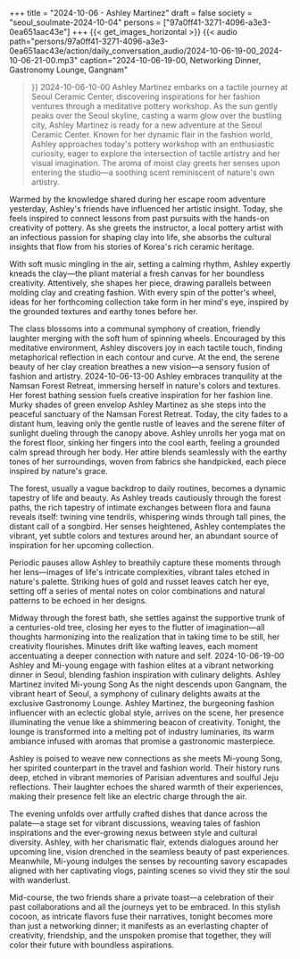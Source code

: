 +++
title = "2024-10-06 - Ashley Martinez"
draft = false
society = "seoul_soulmate-2024-10-04"
persons = ["97a0ff41-3271-4096-a3e3-0ea651aac43e"]
+++
{{< get_images_horizontal >}}
{{< audio
    path="persons/97a0ff41-3271-4096-a3e3-0ea651aac43e/action/daily_conversation_audio/2024-10-06-19-00_2024-10-06-21-00.mp3" 
    caption="2024-10-06-19-00, Networking Dinner, Gastronomy Lounge, Gangnam"
>}}
2024-10-06-10-00
Ashley Martinez embarks on a tactile journey at Seoul Ceramic Center, discovering inspirations for her fashion ventures through a meditative pottery workshop.
As the sun gently peaks over the Seoul skyline, casting a warm glow over the bustling city, Ashley Martinez is ready for a new adventure at the Seoul Ceramic Center. Known for her dynamic flair in the fashion world, Ashley approaches today's pottery workshop with an enthusiastic curiosity, eager to explore the intersection of tactile artistry and her visual imagination. The aroma of moist clay greets her senses upon entering the studio—a soothing scent reminiscent of nature's own artistry.

Warmed by the knowledge shared during her escape room adventure yesterday, Ashley's friends have influenced her artistic insight. Today, she feels inspired to connect lessons from past pursuits with the hands-on creativity of pottery. As she greets the instructor, a local pottery artist with an infectious passion for shaping clay into life, she absorbs the cultural insights that flow from his stories of Korea's rich ceramic heritage.

With soft music mingling in the air, setting a calming rhythm, Ashley expertly kneads the clay—the pliant material a fresh canvas for her boundless creativity. Attentively, she shapes her piece, drawing parallels between molding clay and creating fashion. With every spin of the potter's wheel, ideas for her forthcoming collection take form in her mind's eye, inspired by the grounded textures and earthy tones before her.

The class blossoms into a communal symphony of creation, friendly laughter merging with the soft hum of spinning wheels. Encouraged by this meditative environment, Ashley discovers joy in each tactile touch, finding metaphorical reflection in each contour and curve. At the end, the serene beauty of her clay creation breathes a new vision—a sensory fusion of fashion and artistry.
2024-10-06-13-00
Ashley embraces tranquility at the Namsan Forest Retreat, immersing herself in nature's colors and textures. Her forest bathing session fuels creative inspiration for her fashion line.
Murky shades of green envelop Ashley Martinez as she steps into the peaceful sanctuary of the Namsan Forest Retreat. Today, the city fades to a distant hum, leaving only the gentle rustle of leaves and the serene filter of sunlight dueling through the canopy above. Ashley unrolls her yoga mat on the forest floor, sinking her fingers into the cool earth, feeling a grounded calm spread through her body. Her attire blends seamlessly with the earthy tones of her surroundings, woven from fabrics she handpicked, each piece inspired by nature's grace.

The forest, usually a vague backdrop to daily routines, becomes a dynamic tapestry of life and beauty. As Ashley treads cautiously through the forest paths, the rich tapestry of intimate exchanges between flora and fauna reveals itself: twining vine tendrils, whispering winds through tall pines, the distant call of a songbird. Her senses heightened, Ashley contemplates the vibrant, yet subtle colors and textures around her, an abundant source of inspiration for her upcoming collection.

Periodic pauses allow Ashley to breathily capture these moments through her lens—images of life's intricate complexities, vibrant tales etched in nature's palette. Striking hues of gold and russet leaves catch her eye, setting off a series of mental notes on color combinations and natural patterns to be echoed in her designs.

Midway through the forest bath, she settles against the supportive trunk of a centuries-old tree, closing her eyes to the flutter of imagination—all thoughts harmonizing into the realization that in taking time to be still, her creativity flourishes. Minutes drift like wafting leaves, each moment accentuating a deeper connection with nature and self.
2024-10-06-19-00
Ashley and Mi-young engage with fashion elites at a vibrant networking dinner in Seoul, blending fashion inspiration with culinary delights.
Ashley Martinez invited Mi-young Song
As the night descends upon Gangnam, the vibrant heart of Seoul, a symphony of culinary delights awaits at the exclusive Gastronomy Lounge. Ashley Martinez, the burgeoning fashion influencer with an eclectic global style, arrives on the scene, her presence illuminating the venue like a shimmering beacon of creativity. Tonight, the lounge is transformed into a melting pot of industry luminaries, its warm ambiance infused with aromas that promise a gastronomic masterpiece.

Ashley is poised to weave new connections as she meets Mi-young Song, her spirited counterpart in the travel and fashion world. Their history runs deep, etched in vibrant memories of Parisian adventures and soulful Jeju reflections. Their laughter echoes the shared warmth of their experiences, making their presence felt like an electric charge through the air.

The evening unfolds over artfully crafted dishes that dance across the palate—a stage set for vibrant discussions, weaving tales of fashion inspirations and the ever-growing nexus between style and cultural diversity. Ashley, with her charismatic flair, extends dialogues around her upcoming line, vision drenched in the seamless beauty of past experiences. Meanwhile, Mi-young indulges the senses by recounting savory escapades aligned with her captivating vlogs, painting scenes so vivid they stir the soul with wanderlust.

Mid-course, the two friends share a private toast—a celebration of their past collaborations and all the journeys yet to be embraced. In this stylish cocoon, as intricate flavors fuse their narratives, tonight becomes more than just a networking dinner; it manifests as an everlasting chapter of creativity, friendship, and the unspoken promise that together, they will color their future with boundless aspirations.
